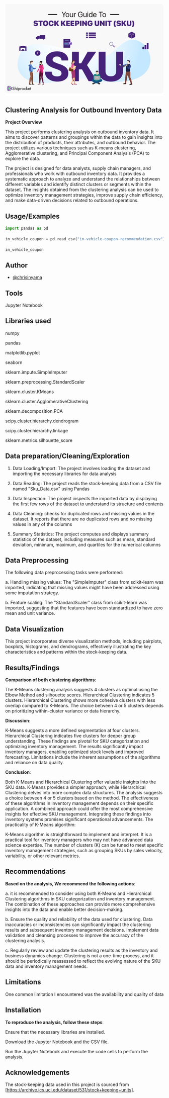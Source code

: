 ![SKU](https://github.com/chrisinyama/Inventory-Clustering/blob/main/SKU.png)


## Clustering Analysis for Outbound Inventory Data

**Project Overview**

This project performs clustering analysis on outbound inventory data. It aims to discover patterns and groupings within the data to gain insights into the distribution of products, their attributes, and outbound behavior. The project utilizes various techniques such as K-means clustering, Agglomerative clustering, and Principal Component Analysis (PCA) to explore the data.

The project is designed for data analysts, supply chain managers, and professionals who work with outbound inventory data. It provides a systematic approach to analyze and understand the relationships between different variables and identify distinct clusters or segments within the dataset. The insights obtained from the clustering analysis can be used to optimize inventory management strategies, improve supply chain efficiency, and make data-driven decisions related to outbound operations.





## Usage/Examples

```python
import pandas as pd

in_vehicle_coupon = pd.read_csv("in-vehicle-coupon-recommendation.csv")

in_vehicle_coupon
```




## Author

- [@chrisinyama](https://github.com/chrisinyama/In-Vehicle-Coupon-Recommendation-Analysis)




## Tools
Jupyter Notebook

## Libraries used 

numpy

pandas

matplotlib.pyplot

seaborn

sklearn.impute.SimpleImputer

sklearn.preprocessing.StandardScaler

sklearn.cluster.KMeans

sklearn.cluster.AgglomerativeClustering

sklearn.decomposition.PCA

scipy.cluster.hierarchy.dendrogram

scipy.cluster.hierarchy.linkage

sklearn.metrics.silhouette_score
## Data preparation/Cleaning/Exploration
1. Data Loading/Import: The project involves loading the dataset and  importing the necessary libraries for data analysis

2. Data Reading: The project reads the stock-keeping data from a CSV file named "Sku_Data.csv" using Pandas


3. Data Inspection: The project inspects the imported data by displaying the first few rows of the dataset to understand its structure and contents

4. Data Cleaning: checks for duplicated rows and missing values in the dataset. It reports that there are no duplicated rows and no missing values in any of the columns

5. Summary Statistics: The project computes and displays summary statistics of the dataset, including measures such as mean, standard deviation, minimum, maximum, and quartiles for the numerical columns



## Data Preprocessing

The following data preprocessing tasks were performed:

a. Handling missing values: The "SimpleImputer" class from scikit-learn was imported, indicating that missing values might have been addressed using some imputation strategy.

b. Feature scaling: The "StandardScaler" class from scikit-learn was imported, suggesting that the features  have been standardized to have zero mean and unit variance.
## Data Visualization
This project incorporates diverse visualization methods, including pairplots, boxplots, histograms, and dendrograms, effectively illustrating the key characteristics and patterns within the stock-keeping data.
## Results/Findings

**Comparison of both clustering algorithms**:

The K-Means clustering analysis suggests 4 clusters as optimal using the Elbow Method and silhouette scores.
Hierarchical Clustering indicates 5 clusters.
Hierarchical Clustering shows more cohesive clusters with less overlap compared to K-Means.
The choice between 4 or 5 clusters depends on prioritizing within-cluster variance or data hierarchy.

**Discussion**:

K-Means suggests a more defined segmentation at four clusters.
Hierarchical Clustering indicates five clusters for deeper group understanding.
These findings are pivotal for SKU categorization and optimizing inventory management.
The results significantly impact inventory managers, enabling optimized stock levels and improved forecasting.
Limitations include the inherent assumptions of the algorithms and reliance on data quality.

**Conclusion**:

Both K-Means and Hierarchical Clustering offer valuable insights into the SKU data.
K-Means provides a simpler approach, while Hierarchical Clustering delves into more complex data structures.
The analysis suggests a choice between 4 or 5 clusters based on the method.
The effectiveness of these algorithms in inventory management depends on their specific application.
A combined approach could offer the most comprehensive insights for effective SKU management.
Integrating these findings into inventory systems promises significant operational advancements.
The practicality of K-Means algorithm:

K-Means algorithm is straightforward to implement and interpret.
It is a practical tool for inventory managers who may not have advanced data science expertise.
The number of clusters (K) can be tuned to meet specific inventory management strategies, such as grouping SKUs by sales velocity, variability, or other relevant metrics.
## Recommendations
**Based on the  analysis, We recommend the following actions**:

a. it is recommended to consider using both K-Means and Hierarchical Clustering algorithms in SKU categorization and inventory management. The combination of these approaches can provide more comprehensive insights into the data and enable better decision-making.

b. Ensure the quality and reliability of the data used for clustering. Data inaccuracies or inconsistencies can significantly impact the clustering results and subsequent inventory management decisions. Implement data validation and cleansing processes to improve the accuracy of the clustering analysis.

c. Regularly review and update the clustering results as the inventory and business dynamics change. Clustering is not a one-time process, and it should be periodically reassessed to reflect the evolving nature of the SKU data and inventory management needs.
## Limitations

One common limitation I encountered was the availability and quality of data
## Installation
**To reproduce the analysis, follow these steps**:

Ensure that the necessary libraries are installed.

Download the Jupyter Notebook and the CSV file.

Run the Jupyter Notebook and execute the code cells to perform the analysis.

    
## Acknowledgements

 The stock-keeping data used in this project is sourced from [https://archive.ics.uci.edu/dataset/531/stock+keeping+units].


